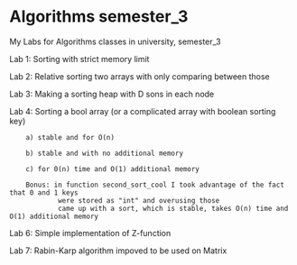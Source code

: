 # Algorithms semester_3
My Labs for Algorithms classes in university, semester_3

Lab 1: Sorting with strict memory limit 

Lab 2: Relative sorting two arrays with only comparing between those

Lab 3: Making a sorting heap with D sons in each node

Lab 4: Sorting a bool array (or a complicated array with boolean sorting key)

        a) stable and for O(n)

        b) stable and with no additional memory
        
        c) for 0(n) time and O(1) additional memory
        
        Bonus: in function second_sort_cool I took advantage of the fact that 0 and 1 keys 
                were stored as "int" and overusing those
                came up with a sort, which is stable, takes O(n) time and O(1) additional memory

Lab 6: Simple implementation of Z-function

Lab 7: Rabin-Karp algorithm impoved to be used on Matrix
